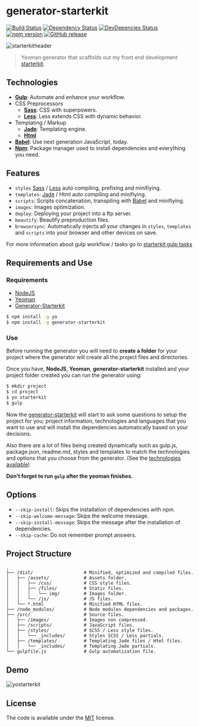 # generator-starterkit 

[![Build Status](https://img.shields.io/travis/carloscuesta/generator-starterkit.svg?style=flat-square)](https://travis-ci.org/carloscuesta/generator-starterkit)
[![Dependency Status](http://img.shields.io/david/carloscuesta/generator-starterkit.svg?style=flat-square)](https://david-dm.org/carloscuesta/generator-starterkit)
[![DevDepencies Status](https://img.shields.io/david/dev/carloscuesta/generator-starterkit.svg?style=flat-square)](https://david-dm.org/carloscuesta/generator-starterkit#info=devDependencies)
[![npm version](https://img.shields.io/npm/v/generator-starterkit.svg?style=flat-square)](https://www.npmjs.com/package/generator-starterkit)
[![GitHub release](https://img.shields.io/github/release/carloscuesta/generator-starterkit.svg?style=flat-square)](https://github.com/carloscuesta/generator-starterkit/releases)

![starterkitheader](https://cloud.githubusercontent.com/assets/7629661/10142442/f756785c-6612-11e5-89e9-137f6244445c.png)

> Yeoman generator that scaffolds out my front end development [starterkit](https://github.com/carloscuesta/starterkit).

## Technologies

- [**Gulp**](http://gulpjs.com): Automate and enhance your workflow.
- CSS Preprocessors
    - [**Sass**](http://sass-lang.com): CSS with superpowers.
    - [**Less**](http://lesscss.org): Less extends CSS with dynamic behavior.
- Templating / Markup
    - [**Jade**](http://jade-lang.com): Templating engine.
    - [**Html**](https://developer.mozilla.org/es/docs/Web/HTML)
- [**Babel**](https://babeljs.io): Use next generation JavaScript, today.
- [**Npm**](https://www.npmjs.com): Package manager used to install dependencies and everything you need.

## Features

- ```styles``` [Sass](http://sass-lang.com) / [Less](http://lesscss.org) auto compiling, prefixing and minifiying.
- ```templates```: [Jade](http://jade-lang.com) / Html auto compiling and minifiying.
- ```scripts```: Scripts concatenation, transpiling with [Babel](https://babeljs.io) and minifiying.
- ```images```: Images optimization.
- ```deploy```: Deploying your project into a ftp server.
- ```beautify```: Beautify preproduction files.
- ```browsersync```: Automatically injects all your changes in ```styles```, ```templates``` and ```scripts``` into your browser and other devices on save.

For more information about gulp workflow / tasks go to [starterkit gulp tasks](https://github.com/carloscuesta/starterkit#tasks)

## Requirements and Use

### Requirements

- [NodeJS](https://nodejs.org/en/)
- [Yeoman](http://yeoman.io)
- [Generator-Starterkit](https://github.com/carloscuesta/generator-starterkit)

```bash
$ npm install -g yo
$ npm install -g generator-starterkit
```

### Use

Before running the generator you will need to **create a folder** for your project where the generator will create all the project files and directories.

Once you have, **NodeJS**, **Yeoman**, **generator-starterkit** installed and your project folder created you can run the generator using:

```bash
$ mkdir project
$ cd project
$ yo starterkit
$ gulp
```

Now the [generator-starterkit](https://github.com/carloscuesta/generator-starterkit) will start to ask some questions to setup the project for you; project information, technologies and languages that you want to use and will install the dependencies automatically based on your decisions.

Also there are a lot of files being created dynamically such as gulp.js, package.json, readme.md, styles and templates to match the technologies and options that you choose from the generator. (See the [technologies available](https://github.com/carloscuesta/generator-starterkit#technologies))

**Don't forget to run ```gulp``` after the yeoman finishes.**

## Options

- ```--skip-install```: Skips the installation of dependencies with npm.
- ```--skip-welcome-message```: Skips the welcome message.
- ```--skip-install-message```: Skips the message after the installation of dependencies.
- ```--skip-cache```: Do not remember prompt answers.

## Project Structure

```
.
├── /dist/                   # Minified, optimized and compiled files.
│   ├── /assets/             # Assets folder.
│   │   ├── /css/            # CSS style files.
│   │   ├── /files/          # Static files.
│   │   │   └── img/         # Images folder.
│   │   └── /js/             # JS files.
│   └── *.html               # Minified HTML files.
├── /node_modules/           # Node modules dependencies and packages.
├── /src/                    # Source files.
│   ├── /images/             # Images non compressed.
│   ├── /scripts/            # JavaScript files.
│   ├── /styles/             # SCSS / Less style files.
│   │   └── _includes/       # Styles SCSS / Less partials.
│   ├── /templates/          # Templating Jade files / Html files.
│   │   └── _includes/       # Templating Jade partials.
└── gulpfile.js              # Gulp automatization file.
```

## Demo

![yostarterkit](https://cloud.githubusercontent.com/assets/7629661/10196154/b6f349b8-6791-11e5-8620-d856e5f7f523.gif)

## License

The code is available under the [MIT](https://github.com/carloscuesta/generator-starterkit/blob/master/LICENSE) license.
